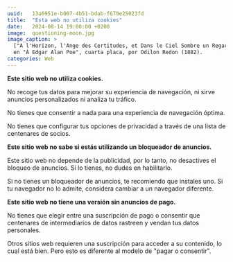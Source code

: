 ```yaml
---
uuid:   13a6951e-b007-4b51-bdab-f679e25023fd
title:  "Esta web no utiliza cookies"
date:   2024-08-14 19:00:00 +0200
image:  questioning-moon.jpg
image_caption: >
  ["A l'Horizon, l'Ange des Certitudes, et Dans le Ciel Sombre un Regard Interrogateur"](https://publicdomainreview.org/collection/odilon-redon-a-edgar-poe/)
  en "À Edgar Alan Poe", cuarta placa, por Odilon Redon (1882).
categories: Web
---
```


**Este sitio web no utiliza cookies.**

No recoge tus datos para mejorar su experiencia de navegación, ni sirve anuncios personalizados ni analiza tu tráfico.

No tienes que consentir a nada para una experiencia de navegación óptima.

No tienes que configurar tus opciones de privacidad a través de una lista de centenares de socios.

**Este sitio web no sabe si estás utilizando un bloqueador de anuncios.**

Este sitio web no depende de la publicidad, por lo tanto, no desactives el bloqueo de anuncios. Si lo tienes, no dudes en habilitarlo.

Si no tienes un bloqueador de anuncios, te recomiendo que instales uno. Si tu navegador no lo admite, considera cambiar a un navegador diferente.

**Este sitio web no tiene una versión sin anuncios de pago.**

No tienes que elegir entre una suscripción de pago o consentir que centenares de intermediarios de datos rastreen y vendan tus datos personales.

Otros sitios web requieren una suscripción para acceder a su contenido, lo cual está bien. Pero esto es diferente al modelo de "pagar o consentir".
